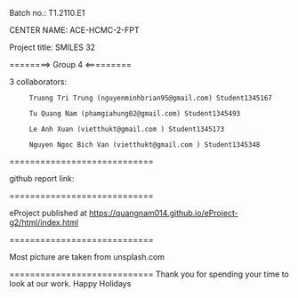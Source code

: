 Batch no.: T1.2110.E1

CENTER NAME: ACE-HCMC-2-FPT

Project title: SMILES 32

========> Group 4 <=========

3 collaborators:

         Truong Tri Trung (nguyenminhbrian95@gmail.com) Student1345167

         Tu Quang Nam (phamgiahung02@gmail.com) Student1345493
         
         Le Anh Xuan (vietthukt@gmail.com ) Student1345173
         
         Nguyen Ngoc Bich Van (vietthukt@gmail.com ) Student1345348
============================

github report link: 

============================

eProject published at https://quangnam014.github.io/eProject-g2/html/index.html

============================

Most picture are taken from unsplash.com

============================ Thank you for spending your time to look at our work. Happy Holidays
